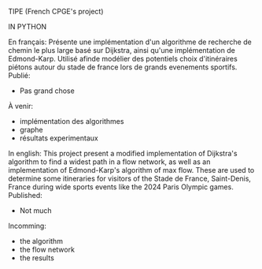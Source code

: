 TIPE 
(French CPGE's project)

IN PYTHON

En français:
Présente une implémentation d'un algorithme de recherche de chemin le plus large basé sur Dijkstra, ainsi qu'une implémentation de Edmond-Karp.
Utilisé afinde modélier des potentiels choix d'itinéraires piétons autour du stade de france lors de grands evenements sportifs.
Publié:
- Pas grand chose
  
À venir:
- implémentation des algorithmes
- graphe
- résultats experimentaux

In english:
This project present a modified implementation of Dijkstra's algorithm to find a widest path in a flow network, as well as an implementation of Edmond-Karp's algorithm
of max flow. 
These are used to determine some itineraries for visitors of the Stade de France, Saint-Denis, France during wide sports events like the 2024 Paris Olympic games.
Published:
- Not much

Incomming:
- the algorithm
- the flow network
- the results
